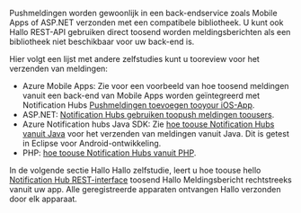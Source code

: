 

Pushmeldingen worden gewoonlijk in een back-endservice zoals Mobile Apps of ASP.NET verzonden met een compatibele bibliotheek. U kunt ook Hallo REST-API gebruiken direct toosend worden meldingsberichten als een bibliotheek niet beschikbaar voor uw back-end is. 

Hier volgt een lijst met andere zelfstudies kunt u tooreview voor het verzenden van meldingen:

* Azure Mobile Apps: Zie voor een voorbeeld van hoe toosend meldingen vanuit een back-end van Mobile Apps worden geïntegreerd met Notification Hubs [Pushmeldingen toevoegen tooyour iOS-App](../articles/app-service-mobile/app-service-mobile-ios-get-started-push.md).  
* ASP.NET: [Notification Hubs gebruiken toopush meldingen toousers](../articles/notification-hubs/notification-hubs-aspnet-backend-ios-apple-apns-notification.md).
* Azure Notification hubs Java SDK: Zie [hoe toouse Notification Hubs vanuit Java](../articles/notification-hubs/notification-hubs-java-push-notification-tutorial.md) voor het verzenden van meldingen vanuit Java. Dit is getest in Eclipse voor Android-ontwikkeling.
* PHP: [hoe toouse Notification Hubs vanuit PHP](../articles/notification-hubs/notification-hubs-php-push-notification-tutorial.md).

In de volgende sectie Hallo Hallo zelfstudie, leert u hoe toouse hello [Notification Hub REST-interface](http://msdn.microsoft.com/library/windowsazure/dn223264.aspx) toosend Hallo Meldingsbericht rechtstreeks vanuit uw app. Alle geregistreerde apparaten ontvangen Hallo verzonden door elk apparaat.  

